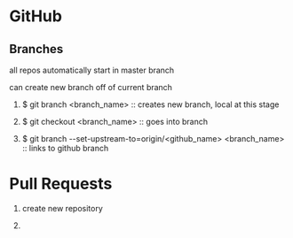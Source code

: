 # GitHub

## Branches

all repos automatically start in master branch

can create new branch off of current branch

1. &#36; git branch <branch_name> :: creates new branch, local at this stage

2. $ git checkout <branch_name> :: goes into branch

3. $ git branch --set-upstream-to=origin/<github_name> <branch_name> :: links to github branch

# Pull Requests

1. create new repository 

2. 

